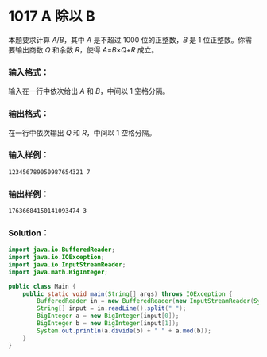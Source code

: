 # 1017 A 除以 B

本题要求计算 _A_/_B_，其中 _A_ 是不超过 1000 位的正整数，_B_ 是 1 位正整数。你需要输出商数 _Q_ 和余数 _R_，使得 _A_=*B*×*Q*+_R_ 成立。

### 输入格式：

输入在一行中依次给出 _A_ 和 _B_，中间以 1 空格分隔。

### 输出格式：

在一行中依次输出 _Q_ 和 _R_，中间以 1 空格分隔。

### 输入样例：

```tex
123456789050987654321 7
```

### 输出样例：

```tex
17636684150141093474 3
```

### Solution：

```java
import java.io.BufferedReader;
import java.io.IOException;
import java.io.InputStreamReader;
import java.math.BigInteger;

public class Main {
    public static void main(String[] args) throws IOException {
        BufferedReader in = new BufferedReader(new InputStreamReader(System.in));
        String[] input = in.readLine().split(" ");
        BigInteger a = new BigInteger(input[0]);
        BigInteger b = new BigInteger(input[1]);
        System.out.println(a.divide(b) + " " + a.mod(b));
    }
}

```

